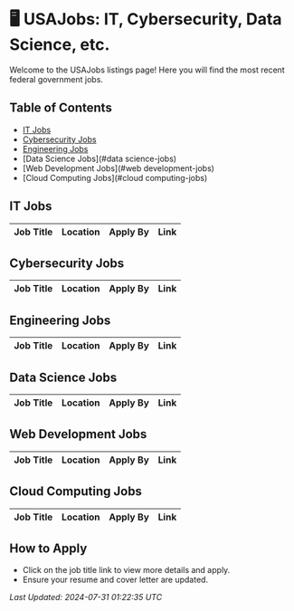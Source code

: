 
# 🖥️ USAJobs: IT, Cybersecurity, Data Science, etc.

Welcome to the USAJobs listings page! Here you will find the most recent federal government jobs.

## Table of Contents
- [IT Jobs](#it-jobs)
- [Cybersecurity Jobs](#cybersecurity-jobs)
- [Engineering Jobs](#engineering-jobs)
- [Data Science Jobs](#data science-jobs)
- [Web Development Jobs](#web development-jobs)
- [Cloud Computing Jobs](#cloud computing-jobs)

## IT Jobs

| Job Title | Location | Apply By | Link |
|-----------|----------|----------|------|

## Cybersecurity Jobs

| Job Title | Location | Apply By | Link |
|-----------|----------|----------|------|

## Engineering Jobs

| Job Title | Location | Apply By | Link |
|-----------|----------|----------|------|

## Data Science Jobs

| Job Title | Location | Apply By | Link |
|-----------|----------|----------|------|

## Web Development Jobs

| Job Title | Location | Apply By | Link |
|-----------|----------|----------|------|

## Cloud Computing Jobs

| Job Title | Location | Apply By | Link |
|-----------|----------|----------|------|


## How to Apply
- Click on the job title link to view more details and apply.
- Ensure your resume and cover letter are updated.

*Last Updated: 2024-07-31 01:22:35 UTC*

